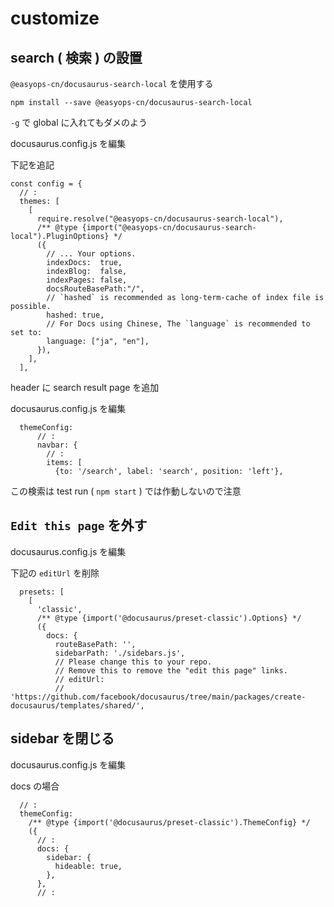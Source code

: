 
# customize


## search ( 検索 ) の設置

`@easyops-cn/docusaurus-search-local` を使用する

```
npm install --save @easyops-cn/docusaurus-search-local
```

`-g` で global に入れてもダメのよう


docusaurus.config.js を編集

下記を追記

```
const config = {
  // :
  themes: [
    [
      require.resolve("@easyops-cn/docusaurus-search-local"),
      /** @type {import("@easyops-cn/docusaurus-search-local").PluginOptions} */
      ({
        // ... Your options.
        indexDocs:  true,
        indexBlog:  false,
        indexPages: false,
        docsRouteBasePath:"/",
        // `hashed` is recommended as long-term-cache of index file is possible.
        hashed: true,
        // For Docs using Chinese, The `language` is recommended to set to:
        language: ["ja", "en"],
      }),
    ],
  ],
```

header に search result page を追加

docusaurus.config.js を編集

```
  themeConfig:
      // :
      navbar: {
        // :
        items: [
          {to: '/search', label: 'search', position: 'left'},
```

この検索は test run  ( `npm start` ) では作動しないので注意


## `Edit this page` を外す

docusaurus.config.js を編集

下記の `editUrl` を削除

```
  presets: [
    [
      'classic',
      /** @type {import('@docusaurus/preset-classic').Options} */
      ({
        docs: {
          routeBasePath: '',
          sidebarPath: './sidebars.js',
          // Please change this to your repo.
          // Remove this to remove the "edit this page" links.
          // editUrl:
          //   'https://github.com/facebook/docusaurus/tree/main/packages/create-docusaurus/templates/shared/',
```


## sidebar を閉じる

docusaurus.config.js を編集

docs の場合

```
  // :
  themeConfig:
    /** @type {import('@docusaurus/preset-classic').ThemeConfig} */
    ({
      // :
      docs: {
        sidebar: {
          hideable: true,
        },
      },
      // :
```


